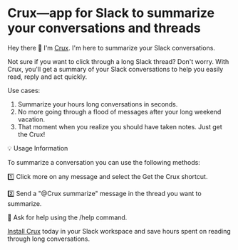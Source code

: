 # Crux—app for Slack to summarize your conversations and threads

Hey there :wave: I'm [Crux](https://getcrux.app). I'm here to summarize your Slack conversations.

Not sure if you want to click through a long Slack thread? Don't worry. With Crux, you'll get a summary of your Slack conversations to help you easily read, reply and act quickly.

Use cases:

1. Summarize your hours long conversations in seconds.
2. No more going through a flood of messages after your long weekend vacation.
3. That moment when you realize you should have taken notes. Just get the Crux!


:bulb: Usage Information

To summarize a conversation you can use the following methods:

:one:  Click more on any message and select the Get the Crux shortcut.

:two:  Send a "@Crux summarize" message in the thread you want to summarize.

:information_desk_person:  Ask for help using the /help command.

[Install Crux](https://getcrux.app) today in your Slack workspace and save hours spent on reading through long conversations.

